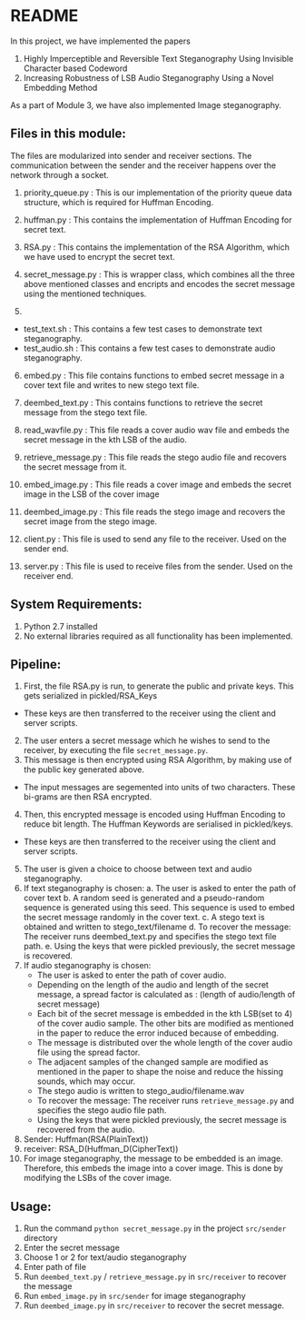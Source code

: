 
# README

In this project, we have implemented the papers
1. Highly Imperceptible and Reversible Text Steganography Using Invisible Character based Codeword
2. Increasing Robustness of LSB Audio Steganography Using a Novel Embedding Method

As a part of Module 3, we have also implemented Image steganography.

## Files in this module:

The files are modularized into sender and receiver sections. The communication between the sender and the receiver happens over the network through a socket.


1. priority_queue.py : This is our implementation of the priority queue data structure, which is required for Huffman Encoding.

2. huffman.py : This contains the implementation of Huffman Encoding for secret text.

3. RSA.py : This contains the implementation of the RSA Algorithm, which we have used to encrypt the secret text.

4. secret_message.py : This is wrapper class, which combines all the three above mentioned classes and encripts and encodes the secret message using the mentioned techniques.

5.
  * test_text.sh : This contains a few test cases to demonstrate text steganography.
  * test_audio.sh :  This contains a few test cases to demonstrate audio steganography.

6. embed.py : This file contains functions to embed secret message in a cover text file and writes to new stego text file.

7. deembed_text.py : This contains functions to retrieve the secret message from the stego text file.

8. read_wavfile.py : This file reads a cover audio wav file and embeds the secret message in the kth LSB of the audio.

9. retrieve_message.py : This file reads the stego audio file and recovers the secret message from it.

10. embed_image.py : This file reads a cover image and embeds the secret image in the LSB of the cover image

11. deembed_image.py : This file reads the stego image and recovers the secret image from the stego image.

12. client.py : This file is used to send any file to the receiver. Used on the sender end.

13. server.py : This file is used to receive files from the sender. Used on the receiver end.

## System Requirements:

1. Python 2.7 installed
2. No external libraries required as all functionality has been implemented.


## Pipeline:

1. First, the file RSA.py is run, to generate the public and private keys. This gets serialized in pickled/RSA_Keys
  * These keys are then transferred to the receiver using the client and server scripts.
2. The user enters a secret message which he wishes to send to the receiver, by executing the file `secret_message.py`.
3. This message is then encrypted using RSA Algorithm, by making use of the public key generated above.  
  * The input messages are segemented into units of two characters. These bi-grams are then RSA encrypted.
4. Then, this encrypted message is encoded using Huffman Encoding to reduce bit length. The Huffman Keywords are serialised in pickled/keys.
  * These keys are then transferred to the receiver using the client and server scripts.
5. The user is given a choice to choose between text and audio steganography.
6. If text steganography is chosen:
	a. The user is asked to enter the path of cover text
	b. A random seed is generated and a pseudo-random sequence is generated using this seed.
	This sequence is used to embed the secret message randomly in the cover text.
	c. A stego text is obtained and written to stego_text/filename
	d. To recover the message: The receiver runs deembed_text.py and specifies the stego text file path.
	e. Using the keys that were pickled previously, the secret message is recovered.
7. If audio steganography is chosen:
	* The user is asked to enter the path of cover audio.
	* Depending on the length of the audio and length of the secret message, a spread factor is calculated as :
		(length of audio/length of secret message)
	* Each bit of the secret message is embedded in the kth LSB(set to 4) of the cover audio sample. The other bits are modified as 	   		   mentioned in the paper to reduce the error induced because of embedding.
	* The message is distributed over the whole length of the cover audio file using the spread factor.
	* The adjacent samples of the changed sample are modified as mentioned in the paper to shape the noise and reduce the hissing sounds, 		   which may occur.
	* The stego audio is written to stego_audio/filename.wav
	* To recover the message: The receiver runs `retrieve_message.py` and specifies the stego audio file path.
	* Using the keys that were pickled previously, the secret message is recovered from the audio.   
8. Sender: Huffman(RSA(PlainText))
9. receiver: RSA_D(Huffman_D(CipherText))
10. For image steganography, the message to be embedded is an image. Therefore, this embeds the image into a cover image. This is done by modifying the LSBs of the
cover image.


## Usage:

1. Run the command `python secret_message.py` in the project `src/sender` directory
2. Enter the secret message
3. Choose 1 or 2 for text/audio steganography
4. Enter path of file
5. Run `deembed_text.py` / `retrieve_message.py` in `src/receiver` to recover the message
6. Run `embed_image.py` in `src/sender` for image steganography
7. Run `deembed_image.py` in `src/receiver` to recover the secret message.
